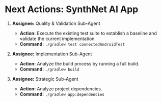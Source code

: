 # Next Actions: SynthNet AI App

1.  **Assignee:** Quality & Validation Sub-Agent
    *   **Action:** Execute the existing test suite to establish a baseline and validate the current implementation.
    *   **Command:** `./gradlew test connectedAndroidTest`

2.  **Assignee:** Implementation Sub-Agent
    *   **Action:** Analyze the build process by running a full build.
    *   **Command:** `./gradlew build`

3.  **Assignee:** Strategic Sub-Agent
    *   **Action:** Analyze project dependencies.
    *   **Command:** `./gradlew app:dependencies`
